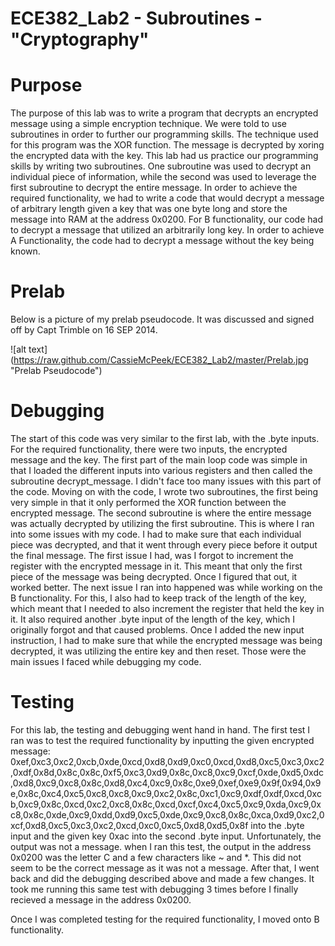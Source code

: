 ECE382_Lab2 - Subroutines - "Cryptography"
==========================================

# Purpose

  The purpose of this lab was to write a program that decrypts an encrypted message using a simple encryption technique. We were told to use subroutines in order to further our programming skills. The technique used for this program was the XOR function. The message is decrypted  by xoring the encrypted data with the key. This lab had us practice our programming skills by writing two subroutines. One subroutine was used to decrypt an individual piece of information, while the second was used to leverage the first subroutine to decrypt the entire message. In order to achieve the required functionality, we had to write a code that would decrypt a message of arbitrary length given a key that was one byte long and store the message into RAM at the address 0x0200. For B functionality, our code had to decrypt a message that utilized an arbitrarily long key. In order to achieve A Functionality, the code had to decrypt a message without the key being known. 
  
  
# Prelab

Below is a picture of my prelab pseudocode. It was discussed and signed off by Capt Trimble on 16 SEP 2014.

![alt text] (https://raw.github.com/CassieMcPeek/ECE382_Lab2/master/Prelab.jpg "Prelab Pseudocode")


# Debugging

  The start of this code was very similar to the first lab, with the .byte inputs. For the required functionality, there were two inputs, the encrypted message and the key. The first part of the main loop code was simple in that I loaded the different inputs into various registers and then called the subroutine decrypt_message. I didn't face too many issues with this part of the code. Moving on with the code, I wrote two subroutines, the first being very simple in that it only performed the XOR function between the encrypted message. The second subroutine is where the entire message was actually decrypted by utilizing the first subroutine. This is where I ran into some issues with my code. I had to make sure that each individual piece was decrypted, and that it went through every piece before it output the final message. The first issue I had, was I forgot to increment the register with the encrypted message in it. This meant that only the first piece of the message was being decrypted. Once I figured that out, it worked better. The next issue I ran into happened was while working on the B functionality. For this, I also had to keep track of the length of the key, which meant that I needed to also increment the register that held the key in it. It also required another .byte input of the length of the key, which I originally forgot and that caused problems. Once I added the new input instruction, I had to make sure that while the encrypted message was being decrypted, it was utilizing the entire key and then reset. Those were the main issues I faced while debugging my code.
  
  
# Testing

For this lab, the testing and debugging went hand in hand. The first test I ran was to test the required functionality by inputting the given encrypted message: 0xef,0xc3,0xc2,0xcb,0xde,0xcd,0xd8,0xd9,0xc0,0xcd,0xd8,0xc5,0xc3,0xc2,0xdf,0x8d,0x8c,0x8c,0xf5,0xc3,0xd9,0x8c,0xc8,0xc9,0xcf,0xde,0xd5,0xdc,0xd8,0xc9,0xc8,0x8c,0xd8,0xc4,0xc9,0x8c,0xe9,0xef,0xe9,0x9f,0x94,0x9e,0x8c,0xc4,0xc5,0xc8,0xc8,0xc9,0xc2,0x8c,0xc1,0xc9,0xdf,0xdf,0xcd,0xcb,0xc9,0x8c,0xcd,0xc2,0xc8,0x8c,0xcd,0xcf,0xc4,0xc5,0xc9,0xda,0xc9,0xc8,0x8c,0xde,0xc9,0xdd,0xd9,0xc5,0xde,0xc9,0xc8,0x8c,0xca,0xd9,0xc2,0xcf,0xd8,0xc5,0xc3,0xc2,0xcd,0xc0,0xc5,0xd8,0xd5,0x8f 
into the .byte input and the given key 0xac into the second .byte input. Unfortunately, the output was not a message. when I ran this test, the output in the address 0x0200 was the letter C and a few characters like ~ and *. This did not seem to be the correct message as it was not a message. After that, I went back and did the debugging described above and made a few changes. It took me running this same test with debugging 3 times before I finally recieved a message in the address 0x0200. 

Once I was completed testing for the required functionality, I moved onto B functionality. 
  

